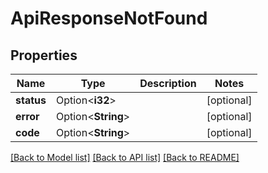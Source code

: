 # ApiResponseNotFound

## Properties

Name | Type | Description | Notes
------------ | ------------- | ------------- | -------------
**status** | Option<**i32**> |  | [optional]
**error** | Option<**String**> |  | [optional]
**code** | Option<**String**> |  | [optional]

[[Back to Model list]](../README.md#documentation-for-models) [[Back to API list]](../README.md#documentation-for-api-endpoints) [[Back to README]](../README.md)


